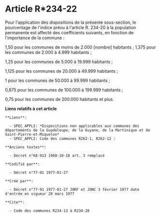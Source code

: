 # Article R*234-22

Pour l'application des dispositions de la présente sous-section, le pourcentage de l'indice prévu à l'article R. 234-20 à la
population permanente est affecté des coefficients suivants, en fonction de l'importance de la commune :

1,50  pour les communes de moins de 2.000 [*nombre*] habitants ;        1,375 pour les communes de   2.000 à   4.999
habitants ;

1,25  pour les communes de   5.000 à  19.999 habitants ;

1,125 pour les communes de  20.000 à  49.999 habitants ;

1     pour les communes de  50.000 à   99.999 habitants ;

0,875 pour les communes de 100.000 à 199.999 habitants ;

0,75  pour les communes de 200.000 habitants et plus.

**Liens relatifs à cet article**

	**Liens**:

	  - SPEC_APPLI: *Dispositions non applicables aux communes des départements de la Guadeloupe, de la Guyane, de la Martinique et de Saint-Pierre-et-Miquelon*
	  - SPEC_APPLI: Code des communes R262-1, R262-12 :

	**Anciens textes**:

	  - Décret n°68-913 1968-10-18 art. 3 remplacé

	**Codifié par**:

	  - Décret n°77-91 1977-01-27

	**Créé par**:

	  - Décret n°77-91 1977-01-27 JORF et JONC 3 février 1977 date d'entrée en vigueur 20 mars 1977

	**Cite**:

	  - Code des communes R234-13 à R234-28
